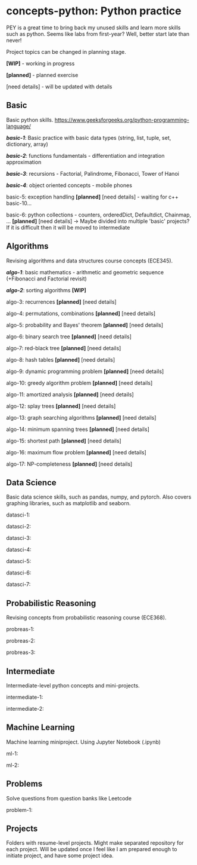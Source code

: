 # **concepts-python: Python practice**
PEY is a great time to bring back my unused skills and learn more skills such as python. Seems like labs from first-year? Well, better start late than never!

Project topics can be changed in planning stage.

**[WIP]** - working in progress

**[planned]** - planned exercise

[need details] - will be updated with details

## **Basic**
Basic python skills.
https://www.geeksforgeeks.org/python-programming-language/

**_basic-1_**: Basic practice with basic data types (string, list, tuple, set, dictionary, array) 

**_basic-2_**: functions fundamentals - differentiation and integration approximation

**_basic-3_**: recursions - Factorial, Palindrome, Fibonacci, Tower of Hanoi

**_basic-4_**: object oriented concepts - mobile phones

basic-5: exception handling **[planned]** [need details] - waiting for c++ basic-10...

basic-6: python collections - counters, orderedDict, Defaultdict, Chainmap, ... **[planned]** [need details] -> Maybe divided into multiple 'basic' projects? If it is difficult then it will be moved to intermediate

## **Algorithms**
Revising algorithms and data structures course concepts (ECE345).

**_algo-1_**: basic mathematics - arithmetic and geometric sequence (+Fibonacci and Factorial revisit) 

**_algo-2_**: sorting algorithms **[WIP]**

algo-3: recurrences **[planned]** [need details] 

algo-4: permutations, combinations **[planned]** [need details]

algo-5: probability and Bayes' theorem **[planned]** [need details]

algo-6: binary search tree **[planned]** [need details]

algo-7: red-black tree **[planned]** [need details]

algo-8: hash tables **[planned]** [need details]

algo-9: dynamic programming problem **[planned]** [need details]

algo-10: greedy algorithm problem **[planned]** [need details]

algo-11: amortized analysis **[planned]** [need details]

algo-12: splay trees **[planned]** [need details]

algo-13: graph searching algorithms **[planned]** [need details]

algo-14: minimum spanning trees **[planned]** [need details]

algo-15: shortest path **[planned]** [need details]

algo-16: maximum flow problem **[planned]** [need details]

algo-17: NP-completeness **[planned]** [need details]

## **Data Science**
Basic data science skills, such as pandas, numpy, and pytorch. Also covers graphing libraries, such as matplotlib and seaborn.

datasci-1: 

datasci-2: 

datasci-3: 

datasci-4: 

datasci-5: 

datasci-6: 

datasci-7: 

## **Probabilistic Reasoning**
Revising concepts from probabilistic reasoning course (ECE368).

probreas-1:

probreas-2:

probreas-3:

## **Intermediate**
Intermediate-level python concepts and mini-projects.

intermediate-1: 

intermediate-2: 

## **Machine Learning**
Machine learning miniproject. Using Jupyter Notebook (.ipynb)

ml-1:

ml-2:

## **Problems**
Solve questions from question banks like Leetcode

problem-1:

## **Projects**
Folders with resume-level projects. Might make separated repository for each project. Will be updated once I feel like I am prepared enough to initiate project, and have some project idea.